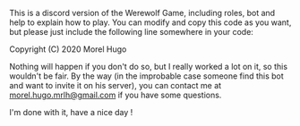 This is a discord version of the Werewolf Game, including roles, bot and help to explain how to play.
You can modify and copy this code as you want, but please just include the following line somewhere in your code:

Copyright (C) 2020 Morel Hugo

Nothing will happen if you don't do so, but I really worked a lot on it, so this wouldn't be fair.
By the way (in the improbable case someone find this bot and want to invite it on his server), you can contact me at
morel.hugo.mrlh@gmail.com if you have some questions.

I'm done with it, have a nice day !
